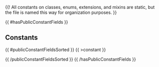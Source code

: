 {{! All constants on classes, enums, extensions, and mixins are static, but the
    file is named this way for organization purposes. }}

{{ #hasPublicConstantFields }}
## Constants

{{ #publicConstantFieldsSorted }}
{{ >constant }}

{{ /publicConstantFieldsSorted }}
{{ /hasPublicConstantFields }}